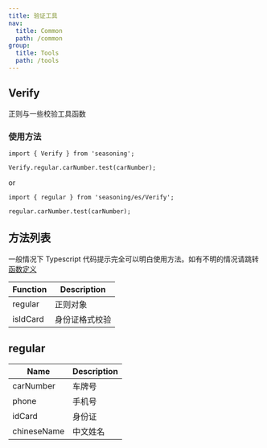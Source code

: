 ```yaml
---
title: 验证工具
nav:
  title: Common
  path: /common
group:
  title: Tools
  path: /tools
---
```


## Verify

正则与一些校验工具函数

### 使用方法

```
import { Verify } from 'seasoning';

Verify.regular.carNumber.test(carNumber);
```

or

```
import { regular } from 'seasoning/es/Verify';

regular.carNumber.test(carNumber);
```

## 方法列表

一般情况下 Typescript 代码提示完全可以明白使用方法。如有不明的情况请跳转[函数定义](https://github.com/dyb881/seasoning/blob/master/src/Verify/index.ts)

| Function | Description    |
| -------- | -------------- |
| regular  | 正则对象       |
| isIdCard | 身份证格式校验 |

## regular

| Name        | Description |
| ----------- | ----------- |
| carNumber   | 车牌号      |
| phone       | 手机号      |
| idCard      | 身份证      |
| chineseName | 中文姓名    |
